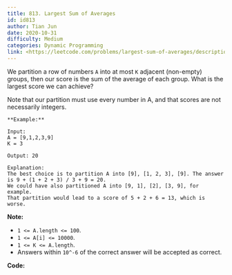 ```yaml
---
title: 813. Largest Sum of Averages
id: id813
author: Tian Jun
date: 2020-10-31
difficulty: Medium
categories: Dynamic Programming
link: <https://leetcode.com/problems/largest-sum-of-averages/description/>
---
```


We partition a row of numbers `A` into at most `K` adjacent (non-empty)
groups, then our score is the sum of the average of each group. What is the
largest score we can achieve?

Note that our partition must use every number in A, and that scores are not
necessarily integers.
            **Example:**    
	Input:     A = [9,1,2,3,9]    K = 3    
	Output: 20    
	Explanation:     The best choice is to partition A into [9], [1, 2, 3], [9]. The answer is 9 + (1 + 2 + 3) / 3 + 9 = 20.    We could have also partitioned A into [9, 1], [2], [3, 9], for example.    That partition would lead to a score of 5 + 2 + 6 = 13, which is worse.    



**Note:**

  * `1 <= A.length <= 100`.
  * `1 <= A[i] <= 10000`.
  * `1 <= K <= A.length`.
  * Answers within `10^-6` of the correct answer will be accepted as correct.


**Code:**

